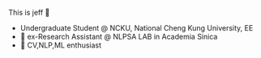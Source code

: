 

This is jeff 👋
- Undergraduate Student @ NCKU, National Cheng Kung University, EE
- 🔭 ex-Research Assistant @ NLPSA LAB in Academia Sinica 
- 🌱 CV,NLP,ML enthusiast
